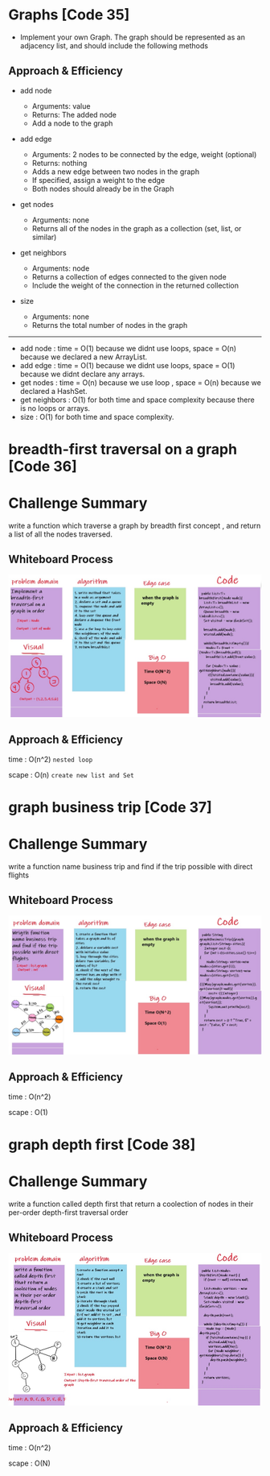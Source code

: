 # Graphs [Code 35]

* Implement your own Graph. The graph should be represented as an adjacency list, and should include the following methods

## Approach & Efficiency
    
* add node
    * Arguments: value
    * Returns: The added node
    * Add a node to the graph

* add edge
    * Arguments: 2 nodes to be connected by the edge, weight (optional)
    * Returns: nothing
    * Adds a new edge between two nodes in the graph
    * If specified, assign a weight to the edge
    * Both nodes should already be in the Graph

* get nodes
    * Arguments: none
    * Returns all of the nodes in the graph as a collection (set, list, or similar)

 * get neighbors
    * Arguments: node
    * Returns a collection of edges connected to the given node
    * Include the weight of the connection in the returned collection

* size
    * Arguments: none
    * Returns the total number of nodes in the graph


------------------------------------------------------------------------------------------------
* add node : time = O(1) because we didnt use loops, space = O(n) because we declared a new ArrayList.
* add edge : time = O(1) because we didnt use loops, space = O(1) because we didnt declare any arrays.
* get nodes : time = O(n) because we use loop , space = O(n) because we declared a HashSet.
* get neighbors : O(1) for both time and space complexity because there is no loops or arrays.
* size : O(1) for both time and space complexity.


# breadth-first traversal on a graph [Code 36]

# Challenge Summary

write a function which traverse a graph by breadth first concept , and return a list of all the nodes traversed.


## Whiteboard Process

![graph-breadth-first](graph-breadth-first.jpg)

## Approach & Efficiency

time : O(n^2) `nested loop`

scape : O(n) `create new list and Set`

# graph business trip [Code 37]

# Challenge Summary

write a function name business trip and find if the trip possible with direct flights


## Whiteboard Process

![graph-business-trip](graph-business-trip.jpg)

## Approach & Efficiency

time : O(n^2)

scape : O(1) 

# graph depth first [Code 38]

# Challenge Summary

write a function called depth first that return a coolection of nodes in their per-order depth-first traversal order

## Whiteboard Process

![graph-depth-first](graph-depth-first.jpg)

## Approach & Efficiency

time : O(n^2)

scape : O(N) 

